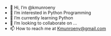 - 👋 Hi, I’m @kmunroeny
- 👀 I’m interested in Python Programming
- 🌱 I’m currently learning Python
- 💞️ I’m looking to collaborate on ...
- 📫 How to reach me at Kmunroeny@gmail.com

<!---
kmunroeny/kmunroeny is a ✨ special ✨ repository because its `README.md` (this file) appears on your GitHub profile.
You can click the Preview link to take a look at your changes.
--->

